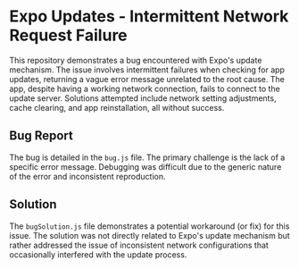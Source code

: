 # Expo Updates - Intermittent Network Request Failure

This repository demonstrates a bug encountered with Expo's update mechanism. The issue involves intermittent failures when checking for app updates, returning a vague error message unrelated to the root cause.  The app, despite having a working network connection, fails to connect to the update server.  Solutions attempted include network setting adjustments, cache clearing, and app reinstallation, all without success.

## Bug Report

The bug is detailed in the `bug.js` file. The primary challenge is the lack of a specific error message. Debugging was difficult due to the generic nature of the error and inconsistent reproduction. 

## Solution

The `bugSolution.js` file demonstrates a potential workaround (or fix) for this issue. The solution was not directly related to Expo's update mechanism but rather addressed the issue of inconsistent network configurations that occasionally interfered with the update process. 